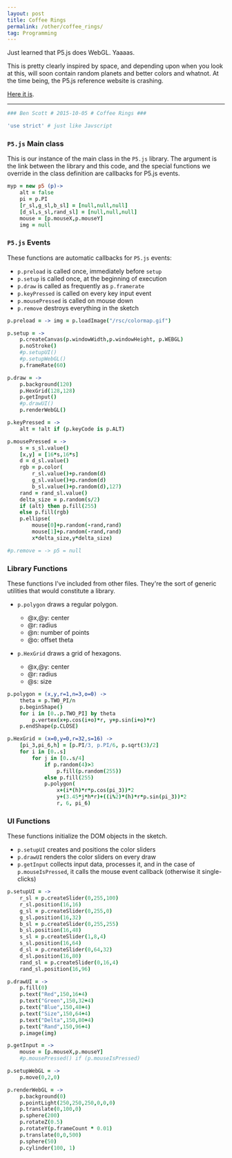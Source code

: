 ```yaml
---
layout: post
title: Coffee Rings
permalink: /other/coffee_rings/
tag: Programming
---
```


Just learned that P5.js does WebGL. Yaaaas.

This is pretty clearly inspired by space, and depending upon when you look at this, will soon contain random planets and better colors and whatnot. At the time being, the P5.js reference website is crashing.

[Here it is][].

---

```coffee
### Ben Scott # 2015-10-05 # Coffee Rings ###

'use strict' # just like Javscript
```


### `P5.js` Main class ###

This is our instance of the main class in the `P5.js` library.
The argument is the link between the library and this code, and
the special functions we override in the class definition are
callbacks for P5.js events.


```coffee
myp = new p5 (p)->
    alt = false
    pi = p.PI
    [r_sl,g_sl,b_sl] = [null,null,null]
    [d_sl,s_sl,rand_sl] = [null,null,null]
    mouse = [p.mouseX,p.mouseY]
    img = null
```


### `P5.js` Events ###

These functions are automatic callbacks for `P5.js` events:
- `p.preload` is called once, immediately before `setup`
- `p.setup` is called once, at the beginning of execution
- `p.draw` is called as frequently as `p.framerate`
- `p.keyPressed` is called on every key input event
- `p.mousePressed` is called on mouse down
- `p.remove` destroys everything in the sketch


```coffee
p.preload = -> img = p.loadImage("/rsc/colormap.gif")

p.setup = ->
    p.createCanvas(p.windowWidth,p.windowHeight, p.WEBGL)
    p.noStroke()
    #p.setupUI()
    #p.setupWebGL()
    p.frameRate(60)

p.draw = ->
    p.background(120)
    p.HexGrid(128,128)
    p.getInput()
    #p.drawUI()
    p.renderWebGL()

p.keyPressed = ->
    alt = !alt if (p.keyCode is p.ALT)

p.mousePressed = ->
    s = s_sl.value()
    [x,y] = [16*s,16*s]
    d = d_sl.value()
    rgb = p.color(
        r_sl.value()+p.random(d)
        g_sl.value()+p.random(d)
        b_sl.value()+p.random(d),127)
    rand = rand_sl.value()
    delta_size = p.random(s/2)
    if (alt) then p.fill(255)
    else p.fill(rgb)
    p.ellipse(
        mouse[0]+p.random(-rand,rand)
        mouse[1]+p.random(-rand,rand)
        x*delta_size,y*delta_size)

#p.remove = -> p5 = null
```


### Library Functions ###

These functions I've included from other files. They're the
sort of generic utilities that would constitute a library.

- `p.polygon` draws a regular polygon.
  - @x,@y: center
  - @r: radius
  - @n: number of points
  - @o: offset theta

- `p.HexGrid` draws a grid of hexagons.
  - @x,@y: center
  - @r: radius
  - @s: size


```coffee
p.polygon = (x,y,r=1,n=3,o=0) ->
    theta = p.TWO_PI/n
    p.beginShape()
    for i in [0..p.TWO_PI] by theta
        p.vertex(x+p.cos(i+o)*r, y+p.sin(i+o)*r)
    p.endShape(p.CLOSE)

p.HexGrid = (x=0,y=0,r=32,s=16) ->
    [pi_3,pi_6,h] = [p.PI/3, p.PI/6, p.sqrt(3)/2]
    for i in [0..s]
        for j in [0..s/4]
            if p.random(4)>3
                p.fill(p.random(255))
            else p.fill(255)
            p.polygon(
                x+(i*(h)*r*p.cos(pi_3))*2
                y+(3.45*j*h*r)+((i%2)*(h)*r*p.sin(pi_3))*2
                r, 6, pi_6)
```


### UI Functions ###

These functions initialize the DOM objects in the sketch.
- `p.setupUI` creates and positions the color sliders
- `p.drawUI` renders the color sliders on every draw
- `p.getInput` collects input data, processes it, and in
    the case of `p.mouseIsPressed`, it calls the mouse
    event callback (otherwise it single-clicks)


```coffee
p.setupUI = ->
    r_sl = p.createSlider(0,255,100)
    r_sl.position(16,16)
    g_sl = p.createSlider(0,255,0)
    g_sl.position(16,32)
    b_sl = p.createSlider(0,255,255)
    b_sl.position(16,48)
    s_sl = p.createSlider(1,8,4)
    s_sl.position(16,64)
    d_sl = p.createSlider(0,64,32)
    d_sl.position(16,80)
    rand_sl = p.createSlider(0,16,4)
    rand_sl.position(16,96)

p.drawUI = ->
    p.fill(0)
    p.text("Red",150,16+4)
    p.text("Green",150,32+4)
    p.text("Blue",150,48+4)
    p.text("Size",150,64+4)
    p.text("Delta",150,80+4)
    p.text("Rand",150,96+4)
    p.image(img)

p.getInput = ->
    mouse = [p.mouseX,p.mouseY]
    #p.mousePressed() if (p.mouseIsPressed)

p.setupWebGL = ->
    p.move(0,2,0)

p.renderWebGL = ->
    p.background(0)
    p.pointLight(250,250,250,0,0,0)
    p.translate(0,100,0)
    p.sphere(200)
    p.rotateZ(0.5)
    p.rotateY(p.frameCount * 0.01)
    p.translate(0,0,500)
    p.sphere(50)
    p.cylinder(100, 1)
```


[Here it is]: </other/rings_coffee/>


